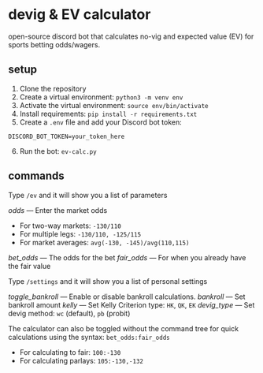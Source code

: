 # devig & EV calculator

open-source discord bot that calculates no-vig and expected value (EV) for sports betting odds/wagers.

## setup

1. Clone the repository
2. Create a virtual environment: `python3 -m venv env`
3. Activate the virtual environment: `source env/bin/activate`
4. Install requirements: `pip install -r requirements.txt`
5. Create a `.env` file and add your Discord bot token:
   
```
DISCORD_BOT_TOKEN=your_token_here
```

6. Run the bot: `ev-calc.py`

## commands

Type `/ev` and it will show you a list of parameters 

*odds* — Enter the market odds
- For two-way markets: `-130/110`
- For multiple legs: `-130/110, -125/115`
- For market averages: `avg(-130, -145)/avg(110,115)`

*bet_odds* — The odds for the bet
*fair_odds* — For when you already have the fair value

Type `/settings` and it will show you a list of personal settings

*toggle_bankroll* — Enable or disable bankroll calculations.
*bankroll* — Set bankroll amount
*kelly* — Set Kelly Criterion type: `HK`, `QK`, `EK`
*devig_type* — Set devig method: `wc` (default), `pb` (probit)

The calculator can also be toggled without the command tree for quick calculations using the syntax: `bet_odds:fair_odds`

- For calculating to fair: `100:-130`
- For calculating parlays: `105:-130,-132`
